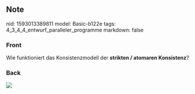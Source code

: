 ## Note
nid: 1593013389811
model: Basic-b122e
tags: 4_3_4_4_entwurf_paralleler_programme
markdown: false

### Front
Wie funktioniert das Konsistenzmodell der <b>strikten / atomaren
Konsistenz</b>?

### Back
<img src="paste-1c7962543864da025f57fb764af773e894386356.jpg">
